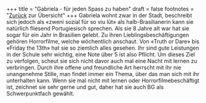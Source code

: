 +++
title = "Gabriela - für jeden Spass zu haben"
draft = false
footnotes = "[Zurück](/about/) zur Übersicht"
+++
Gabriela wohnt zwar in der Stadt, beschreibt sich jedoch als «zweni sozial für so viu lüt» als halb-Brasilianerin kann sie natürlich fliesend Portugiesisch sprechen. Als sie 8 Jahre alt war hat sie sogar für ein Jahr in Brasilien gelebt. Zu ihren Lieblingsbeschäftigungen gehören Horrorfilme, welche wöchentlich anschaut. Von «Truth or Dare» bis «Friday the 13th» hat sie so ziemlich alles gesehen. Ihr sind gute Leistungen in der Schule sehr wichtig, eine Note über 5 ist also Pflicht. Um dieses Ziel zu verfolgen, scheut sie sich nicht davor auch mal eine Nacht mit lernen zu verbringen. Durch ihre offene und freundliche Art herrscht mit ihr nie unangenehme Stille, man findet immer ein Thema, über das man sich mit ihr unterhalten kann. Wenn sie mal nicht mit lernen oder Horrorfilmebeschäftigt ist, zeichnet sie sehr gerne und gut, daher hat sie auch BG als Schwerpunktfach gewählt.
